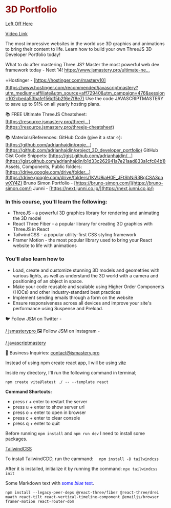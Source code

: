 <h1 style="color:#880808">3D Portfolio</h1>

[Left Off Here](https://youtu.be/0fYi8SGA20k?si=OEuCTswvJ_Y6Asm5&t=1053)

[Video Link](https://www.youtube.com/watch?v=0fYi8SGA20k&list=WL)

The most impressive websites in the world use 3D graphics and animations to bring their content to life. Learn how to build your own ThreeJS 3D Developer Portfolio today! 

What to do after mastering Three JS? Master the most powerful web dev framework today - Next 14! [https://www.jsmastery.pro/ultimate-ne... ](https://www.jsmastery.pro/ultimate-next-course)

⭐Hostinger - [https://hostinger.com/mastery10](https://www.hostinger.com/recommended/javascriptmastery?utm_medium=affiliate&utm_source=aff72940&utm_campaign=476&session=102cbeda53bafe156df5b2f6e7f8e7)
Use the code JAVASCRIPTMASTERY to save up to 91% on all yearly hosting plans.

📚 FREE Ultimate ThreeJS Cheatsheet: [https://resource.jsmastery.pro/threej...](https://resource.jsmastery.pro/threejs-cheatsheet)

📚 Materials/References:
GitHub Code (give it a star ⭐): [https://github.com/adrianhajdin/proje...](https://github.com/adrianhajdin/project_3D_developer_portfolio)
GitHub Gist Code Snippets: [https://gist.github.com/adrianhajdin/...](https://gist.github.com/adrianhajdin/b1d33c262941a7e21aad833a1cfc84b1)
Assets, Components, Public folders: [https://drive.google.com/drive/folder...](https://drive.google.com/drive/folders/1KVU8iaH0E_JFtShNiR3BgCSA3pawXY4Z)
Bruno Simon Portfolio - [https://bruno-simon.com/](https://bruno-simon.com/)
Junni - [https://next.junni.co.jp/](https://next.junni.co.jp/)

### In this course, you'll learn the following:

*  ThreeJS - a powerful 3D graphics library for rendering and animating the 3D model
*  React Three Fiber - a popular library for creating 3D graphics with ThreeJS in React
*  TailwindCSS - a popular utility-first CSS styling framework
*  Framer Motion - the most popular library used to bring your React website to life with animations


### You'll also learn how to

*  Load, create and customize stunning 3D models and geometries with various lights, as well as understand the 3D world with a camera and positioning of an object in space.
*  Make your code reusable and scalable using Higher Order Components (HOCs) and other industry-standard best practices
*  Implement sending emails through a form on the website
*  Ensure responsiveness across all devices and improve your site's performance using Suspense and Preload.


🐦 Follow JSM on Twitter -  

 [/ jsmasterypro ](https://twitter.com/jsmasterypro) 
🖼️ Follow JSM on Instagram -  

 [/ javascriptmastery  ](https://www.instagram.com/javascriptmastery)

💼 Business Inquiries: contact@jsmastery.pro





Instead of using npm create react app, I will be using [vite](https://www.npmjs.com/package/create-vite)



Inside my directory, I'll run the following command in terminal;

`npm create vite@latest ./ -- --template react`


**Command Shortcuts:**
<ul>
<li>
press r + enter to restart the server
</li>
<li>
press u + enter to show server url
</li>
<li>
press o + enter to open in browser
</li>
<li>
press c + enter to clear console
</li>
<li>
press q + enter to quit
</li>
</ul>
  
  
  
  
  
  
  
  
  
  
  
  Before running `npm install` and `npm run dev` I need to install some packages. 
  
  [TailwindCSS](https://tailwindcss.com/)
  
To install TailwindCDD, run the cammand: `  npm install -D tailwindcss`

After it is installed, initialize it by running the command: `npx tailwindcss init`
  
  
  <p>Some Markdown text with <span style="color:blue">some <em>blue</em> text</span>.</p>
  
  
`npm install --legacy-peer-deps @react-three/fiber @react-three/drei maath react-tilt react-vertical-timeline-component @emailjs/browser framer-motion react-router-dom`
  